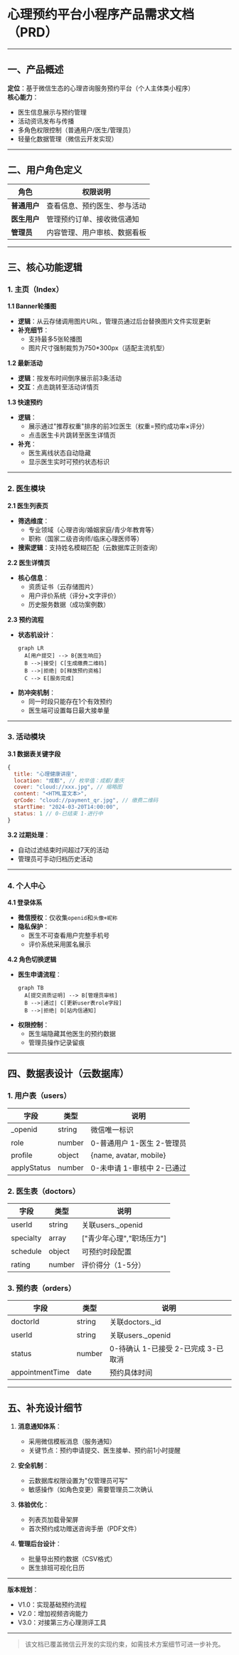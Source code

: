 # 心理预约平台小程序产品需求文档（PRD）

---

## 一、产品概述  
**定位**：基于微信生态的心理咨询服务预约平台（个人主体类小程序）  
**核心能力**：  
- 医生信息展示与预约管理  
- 活动资讯发布与传播  
- 多角色权限控制（普通用户/医生/管理员）  
- 轻量化数据管理（微信云开发实现）  

---

## 二、用户角色定义  
| 角色         | 权限说明                     |
| ------------ | ---------------------------- |
| **普通用户** | 查看信息、预约医生、参与活动 |
| **医生用户** | 管理预约订单、接收微信通知   |
| **管理员**   | 内容管理、用户审核、数据看板 |

---

## 三、核心功能逻辑  
### 1. 主页（Index）  
**1.1 Banner轮播图**  
- **逻辑**：从云存储调用图片URL，管理员通过后台替换图片文件实现更新  
- **补充细节**：  
  - 支持最多5张轮播图  
  - 图片尺寸强制裁剪为750*300px（适配主流机型）  

**1.2 最新活动**  
- **逻辑**：按发布时间倒序展示前3条活动  
- **交互**：点击跳转至活动详情页  

**1.3 快速预约**  
- **逻辑**：  
  - 展示通过"推荐权重"排序的前3位医生（权重=预约成功率×评分）  
  - 点击医生卡片跳转至医生详情页  
- **补充**：  
  - 医生离线状态自动隐藏  
  - 显示医生实时可预约状态标识  

---

### 2. 医生模块  
**2.1 医生列表页**  
- **筛选维度**：  
  - 专业领域（心理咨询/婚姻家庭/青少年教育等）  
  - 职称（国家二级咨询师/临床心理医师等）  
- **搜索逻辑**：支持姓名模糊匹配（云数据库正则查询）  

**2.2 医生详情页**  
- **核心信息**：  
  - 资质证书（云存储图片）  
  - 用户评价系统（评分+文字评价）  
  - 历史服务数据（成功案例数）  

**2.3 预约流程**  
- **状态机设计**：  
  ```mermaid
  graph LR
    A[用户提交] --> B{医生响应}
    B -->|接受| C[生成缴费二维码]
    B -->|拒绝| D[释放预约资格]
    C --> E[服务完成]
  ```
- **防冲突机制**：  
  - 同一时段只能存在1个有效预约  
  - 医生端可设置每日最大接单量  

---

### 3. 活动模块  
**3.1 数据表关键字段**  
```javascript
{
  title: "心理健康讲座",
  location: "成都", // 枚举值：成都/重庆
  cover: "cloud://xxx.jpg", // 缩略图
  content: "<HTML富文本>",
  qrCode: "cloud://payment_qr.jpg", // 缴费二维码
  startTime: "2024-03-20T14:00:00",
  status: 1 // 0-已结束 1-进行中
}
```

**3.2 过期处理**：  
- 自动过滤结束时间超过7天的活动  
- 管理员可手动归档历史活动  

---

### 4. 个人中心  
**4.1 登录体系**  
- **微信授权**：仅收集`openid`和`头像+昵称`  
- **隐私保护**：  
  - 医生不可查看用户完整手机号  
  - 评价系统采用匿名展示  

**4.2 角色切换逻辑**  
- **医生申请流程**：  
  ```mermaid
  graph TB
    A[提交资质证明] --> B[管理员审核]
    B -->|通过| C[更新user表role字段]
    B -->|拒绝| D[站内信通知]
  ```
- **权限控制**：  
  - 医生端隐藏其他医生的预约数据  
  - 管理员操作记录留痕  

---

## 四、数据表设计（云数据库）  
### 1. 用户表（users）  
| 字段        | 类型   | 说明                       |
| ----------- | ------ | -------------------------- |
| _openid     | string | 微信唯一标识               |
| role        | number | 0-普通用户 1-医生 2-管理员 |
| profile     | object | {name, avatar, mobile}     |
| applyStatus | number | 0-未申请 1-审核中 2-已通过 |

### 2. 医生表（doctors）  
| 字段      | 类型   | 说明                      |
| --------- | ------ | ------------------------- |
| userId    | string | 关联users._openid         |
| specialty | array  | ["青少年心理","职场压力"] |
| schedule  | object | 可预约时段配置            |
| rating    | number | 评价得分（1-5分）         |

### 3. 预约表（orders）  
| 字段            | 类型   | 说明                                |
| --------------- | ------ | ----------------------------------- |
| doctorId        | string | 关联doctors._id                     |
| userId          | string | 关联users._openid                   |
| status          | number | 0-待确认 1-已接受 2-已完成 3-已取消 |
| appointmentTime | date   | 预约具体时间                        |

---

## 五、补充设计细节  
1. **消息通知体系**：  
   - 采用微信模板消息（服务通知）  
   - 关键节点：预约申请提交、医生接单、预约前1小时提醒  

2. **安全机制**：  
   - 云数据库权限设置为"仅管理员可写"  
   - 敏感操作（如角色变更）需要管理员二次确认  

3. **体验优化**：  
   - 列表页加载骨架屏  
   - 首次预约成功赠送咨询手册（PDF文件）  

4. **管理后台设计**：  
   - 批量导出预约数据（CSV格式）  
   - 医生排班可视化日历  

---

**版本规划**：  
- V1.0：实现基础预约流程  
- V2.0：增加视频咨询能力  
- V3.0：对接第三方心理测评工具  

---

> 该文档已覆盖微信云开发的实现约束，如需技术方案细节可进一步补充。